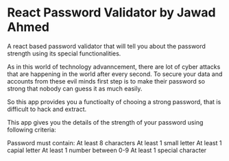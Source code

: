 
#  React Password Validator by Jawad Ahmed 

A react based password validator that will tell you about the password strength using its special functionalities.

As in this world of technology advanncement, there are lot of cyber attacks that are happening in the world after every second. To secure your data and accounts from these evil minds first  step is to make their password so strong that nobody can guess it as much easily.

So this app provides you a functioalty of chooing a strong password, that is difficult to hack and extract. 

This app gives you the details of the strength of your password  using following criteria:

Password must contain:
    At least 8 characters
    At least 1 small letter
    At least 1 capial letter
    At least 1 number between 0-9
    At least 1 special  character
    
